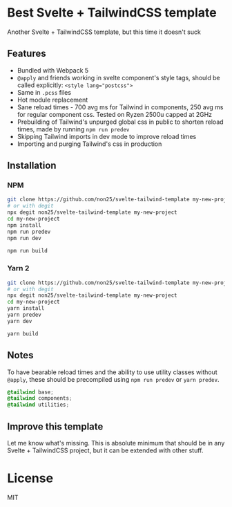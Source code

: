 # Best Svelte + TailwindCSS template

Another Svelte + TailwindCSS template, but this time it doesn't suck

## Features

- Bundled with Webpack 5
- `@apply` and friends working in svelte component's style tags, should be called explicitly: `<style lang="postcss">`
- Same in `.pcss` files
- Hot module replacement
- Sane reload times - 700 avg ms for Tailwind in components, 250 avg ms for regular component css. Tested on Ryzen 2500u capped at 2GHz
- Prebuilding of Tailwind's unpurged global css in public to shorten reload times, made by running `npm run predev`
- Skipping Tailwind imports in dev mode to improve reload times
- Importing and purging Tailwind's css in production


## Installation

### NPM

```bash
git clone https://github.com/non25/svelte-tailwind-template my-new-project
# or with degit
npx degit non25/svelte-tailwind-template my-new-project
cd my-new-project
npm install
npm run predev
npm run dev

npm run build
```

### Yarn 2

```bash
git clone https://github.com/non25/svelte-tailwind-template my-new-project
# or with degit
npx degit non25/svelte-tailwind-template my-new-project
cd my-new-project
yarn install
yarn predev
yarn dev

yarn build
```

## Notes

To have bearable reload times and the ability to use utility classes without `@apply`, these should be precompiled using `npm run predev` or `yarn predev`.

```scss
@tailwind base;
@tailwind components;
@tailwind utilities;
```

## Improve this template

Let me know what's missing. This is absolute minimum that should be in any Svelte + TailwindCSS project, but it can be extended with other stuff.

# License

MIT
